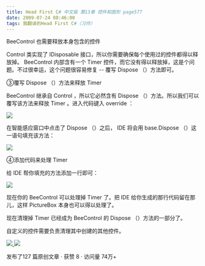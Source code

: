 ```yaml
---
title: Head First C# 中文版 第13章 控件和图形 page577
date: 2009-07-24 08:46:00
tags: 我翻译的Head First C#（习作）
---
```

BeeControl  也需要释放本身包含的控件

  

Control  类实现了  IDisposable  接口，所以你需要确保每个使用过的控件都得以释放掉。  BeeControl  内部含有一个
Timer  控件，而它没有得以释放掉，这是个问题。不过很幸运，这个问题很容易修复  \--  覆写  Dispose  （）方法即可。

  

③覆写  Dispose  （）方法来释放  Timer

  

BeeControl  继承自  Control  ，所以它必然含有  Dispose  （）方法。所以我们可以覆写该方法来释放  Timer
。进入代码键入  override  ：

  

![](https://p-blog.csdn.net/images/p_blog_csdn_net/cuipengfei1/EntryImages/20090724/2009-07-24_08-35-34.jpg)

在智能感应窗口中点击了  Dispose  （）之后，  IDE  将会用  base.Dispose  （）这一语句填充该方法：

  

![](https://p-blog.csdn.net/images/p_blog_csdn_net/cuipengfei1/EntryImages/20090724/2009-07-24_08-39-22.jpg)

④添加代码来处理  Timer

  

给  IDE  帮你填充的方法添加一行即可：

  

![](https://p-blog.csdn.net/images/p_blog_csdn_net/cuipengfei1/EntryImages/20090724/2009-07-24_08-41-20.jpg)

现在你的  BeeControl  可以处理掉  Timer  了。把  IDE  给你生成的那行代码留在那儿，这样  PictureBox
本身也可以得以处理了。

  

现在清理掉  Timer  已经成为  BeeControl  的  Dispose  （）方法的一部分了。

  

自定义的控件需要负责清理其中创建的其他控件。

  



[ ![](https://profile.csdnimg.cn/5/2/5/3_cuipengfei1)
![](https://g.csdnimg.cn/static/user-reg-year/1x/11.png)
](https://blog.csdn.net/cuipengfei1)



发布了127 篇原创文章  ·  获赞 8  ·  访问量 74万+

